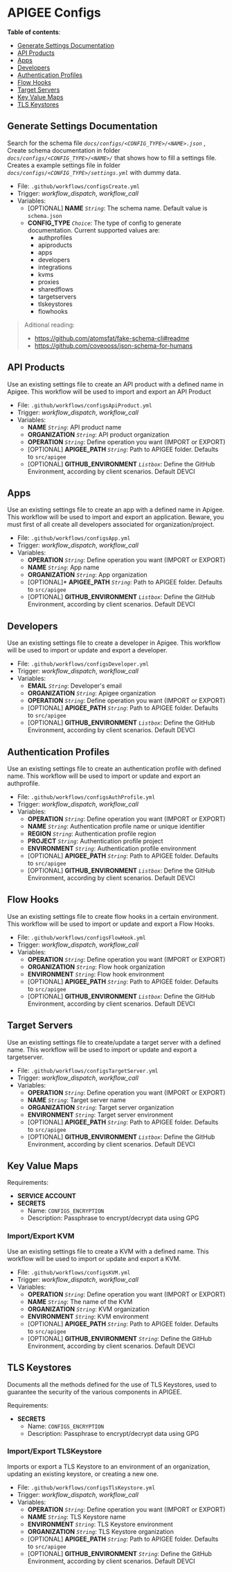 # APIGEE Configs
**Table of contents**:

* [Generate Settings Documentation](#generate-settings-documentation)
* [API Products](#api-products)
* [Apps](#apps)
* [Developers](#developers)
* [Authentication Profiles](#authentication-profiles)
* [Flow Hooks](#flow-hooks)
* [Target Servers](#target-servers)
* [Key Value Maps](#key-value-maps)
* [TLS Keystores](#tls-keystores)

## Generate Settings Documentation

Search for the schema file *`docs/configs/<CONFIG_TYPE>/<NAME>.json`* ,  Create schema documentation in folder *`docs/configs/<CONFIG_TYPE>/<NAME>/`* that shows how to fill a settings file. Creates a example settings file in folder *`docs/configs/<CONFIG_TYPE>/settings.yml`* with dummy data.

* File: `.github/workflows/configsCreate.yml`
* Trigger: *workflow_dispatch*, *workflow_call*
* Variables:
  * [OPTIONAL] **NAME** *`String`*: The schema name. Default value is `schema.json`
  * **CONFIG_TYPE** *`Choice`*: The type of config to generate documentation. Current supported values are:
    * authprofiles
    * apiproducts
    * apps
    * developers
    * integrations
    * kvms
    * proxies
    * sharedflows
    * targetservers
    * tlskeystores
    * flowhooks

>Aditional reading:
>
> * <https://github.com/atomsfat/fake-schema-cli#readme>
> * <https://github.com/coveooss/json-schema-for-humans>
## API Products

Use an existing settings file to create an API product with a defined name in Apigee. This workflow will be used to import and export an API Product

* File: `.github/workflows/configsApiProduct.yml`
* Trigger: *workflow_dispatch*, *workflow_call*
* Variables:
  * **NAME** *`String`*: API product name
  * **ORGANIZATION** *`String`*: API product organization
  * **OPERATION** *`String`*: Define operation you want (IMPORT or EXPORT)
  * [OPTIONAL] **APIGEE_PATH** *`String`*: Path to APIGEE folder. Defaults to `src/apigee`
  * [OPTIONAL] **GITHUB_ENVIRONMENT** *`Listbox`*: Define the GitHub Environment, according by client scenarios. Default DEVCI

## Apps

Use an existing settings file to create an app with a defined name in Apigee. This workflow will be used to import and export an application. Beware, you must first of all create all developers associated for organization/project.

* File: `.github/workflows/configsApp.yml`
* Trigger: *workflow_dispatch*, *workflow_call*
* Variables:
  * **OPERATION** *`String`*: Define operation you want (IMPORT or EXPORT)
  * **NAME** *`String`*: App name
  * **ORGANIZATION** *`String`*: App organization
  * [OPTIONAL]* **APIGEE_PATH** *`String`*: Path to APIGEE folder. Defaults to `src/apigee`
  * [OPTIONAL] **GITHUB_ENVIRONMENT** *`Listbox`*: Define the GitHub Environment, according by client scenarios. Default DEVCI

## Developers

Use an existing settings file to create a developer in Apigee. This workflow will be used to import or update and export a developer.

* File: `.github/workflows/configsDeveloper.yml`
* Trigger: *workflow_dispatch*, *workflow_call*
* Variables:
  * **EMAIL** *`String`*: Developer's email
  * **ORGANIZATION** *`String`*: Apigee organization
  * **OPERATION** *`String`*: Define operation you want (IMPORT or EXPORT)
  * [OPTIONAL] **APIGEE_PATH** *`String`*: Path to APIGEE folder. Defaults to `src/apigee`
  * [OPTIONAL] **GITHUB_ENVIRONMENT** *`Listbox`*: Define the GitHub Environment, according by client scenarios. Default DEVCI

## Authentication Profiles

Use an existing settings file to create an authentication profile with defined name. This workflow will be used to import or update and export an authprofile.

* File: `.github/workflows/configsAuthProfile.yml`
* Trigger: *workflow_dispatch*, *workflow_call*
* Variables:
  * **OPERATION** *`String`*: Define operation you want (IMPORT or EXPORT)
  * **NAME** *`String`*: Authentication profile name or unique identifier
  * **REGION** *`String`*: Authentication profile region
  * **PROJECT** *`String`*: Authentication profile project
  * **ENVIRONMENT** *`String`*: Authentication profile environment
  * [OPTIONAL] **APIGEE_PATH** *`String`*: Path to APIGEE folder. Defaults to `src/apigee`
  * [OPTIONAL] **GITHUB_ENVIRONMENT** *`Listbox`*: Define the GitHub Environment, according by client scenarios. Default DEVCI

## Flow Hooks

Use an existing settings file to create flow hooks in a certain environment. This workflow will be used to import or update and export a Flow Hooks.

* File: `.github/workflows/configsFlowHook.yml`
* Trigger: *workflow_dispatch*, *workflow_call*
* Variables:
  * **OPERATION** *`String`*: Define operation you want (IMPORT or EXPORT)
  * **ORGANIZATION** *`String`*: Flow hook organization
  * **ENVIRONMENT** *`String`*: Flow hook environment
  * [OPTIONAL] **APIGEE_PATH** *`String`*: Path to APIGEE folder. Defaults to `src/apigee`
  * [OPTIONAL] **GITHUB_ENVIRONMENT** *`Listbox`*: Define the GitHub Environment, according by client scenarios. Default DEVCI

## Target Servers

Use an existing settings file to create/update a target server with a defined name. This workflow will be used to import or update and export a targetserver.

* File: `.github/workflows/configsTargetServer.yml`
* Trigger: *workflow_dispatch*, *workflow_call*
* Variables:
  * **OPERATION** *`String`*: Define operation you want (IMPORT or EXPORT)
  * **NAME** *`String`*: Target server name
  * **ORGANIZATION** *`String`*: Target server organization
  * **ENVIRONMENT** *`String`*: Target server environment
  * [OPTIONAL] **APIGEE_PATH** *`String`*: Path to APIGEE folder. Defaults to `src/apigee`
  * [OPTIONAL] **GITHUB_ENVIRONMENT** *`Listbox`*: Define the GitHub Environment, according by client scenarios. Default DEVCI


## Key Value Maps

Requirements:

* **SERVICE ACCOUNT**
* **SECRETS**
  * Name: `CONFIGS_ENCRYPTION`
  * Description: Passphrase to encrypt/decrypt data using GPG

### Import/Export KVM

Use an existing settings file to create a KVM with a defined name. This workflow will be used to import or update and export a KVM.

* File: `.github/workflows/configsKVM.yml`
* Trigger: *workflow_dispatch*, *workflow_call*
* Variables:
  * **OPERATION** *`String`*: Define operation you want (IMPORT or EXPORT)
  * **NAME** *`String`*: The name of the KVM
  * **ORGANIZATION** *`String`*: KVM organization
  * **ENVIRONMENT** *`String`*: KVM environment
  * [OPTIONAL] **APIGEE_PATH** *`String`*: Path to APIGEE folder. Defaults to `src/apigee`
  * [OPTIONAL] **GITHUB_ENVIRONMENT** *`String`*: Define the GitHub Environment, according by client scenarios. Default DEVCI

## TLS Keystores

Documents all the methods defined for the use of TLS Keystores, used to guarantee the security of the various components in APIGEE.

Requirements:

* **SECRETS**
  * Name: `CONFIGS_ENCRYPTION`
  * Description: Passphrase to encrypt/decrypt data using GPG

### Import/Export TLSKeystore

Imports or export a TLS Keystore to an environment of an organization, updating an existing keystore, or creating a new one.

* File: `.github/workflows/configsTlsKeystore.yml`
* Trigger: *workflow_dispatch*, *workflow_call*
* Variables:
  * **OPERATION** *`String`*: Define operation you want (IMPORT or EXPORT)
  * **NAME** *`String`*: TLS Keystore name
  * **ENVIRONMENT** *`String`*: TLS Keystore environment
  * **ORGANIZATION** *`String`*: TLS Keystore organization
  * [OPTIONAL] **APIGEE_PATH** *`String`*: Path to APIGEE folder. Defaults to `src/apigee`
  * [OPTIONAL] **GITHUB_ENVIRONMENT** *`String`*: Define the GitHub Environment, according by client scenarios. Default DEVCI